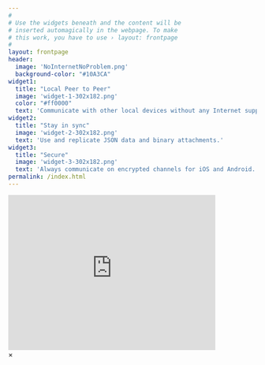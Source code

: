 ```yaml
---
#
# Use the widgets beneath and the content will be
# inserted automagically in the webpage. To make
# this work, you have to use › layout: frontpage
#
layout: frontpage
header:
  image: 'NoInternetNoProblem.png'
  background-color: "#10A3CA"
widget1:
  title: "Local Peer to Peer"
  image: 'widget-1-302x182.png'
  color: "#ff0000"
  text: 'Communicate with other local devices without any Internet support using BLE, Bluetooth and Wi-Fi Direct.'
widget2:
  title: "Stay in sync"
  image: 'widget-2-302x182.png'
  text: 'Use and replicate JSON data and binary attachments.'
widget3:
  title: "Secure"
  image: 'widget-3-302x182.png'
  text: 'Always communicate on encrypted channels for iOS and Android.'
permalink: /index.html
---
```


<div id="videoModal" class="reveal-modal large" data-reveal="">
  <div class="flex-video widescreen vimeo" style="display: block;">
    <iframe width="420" height="315" src="https://www.youtube.com/embed/BgPJuk3_UWQ" frameborder="0" allowfullscreen></iframe>
  </div>
  <a class="close-reveal-modal">&#215;</a>
</div>
